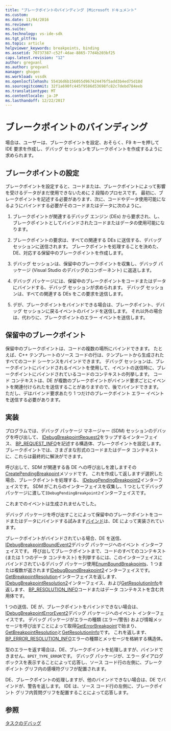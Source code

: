 ```yaml
---
title: "ブレークポイントのバインディング |Microsoft ドキュメント"
ms.custom: 
ms.date: 11/04/2016
ms.reviewer: 
ms.suite: 
ms.technology: vs-ide-sdk
ms.tgt_pltfrm: 
ms.topic: article
helpviewer_keywords: breakpoints, binding
ms.assetid: 70737387-c52f-4dae-8865-77d4b203bf25
caps.latest.revision: "12"
author: gregvanl
ms.author: gregvanl
manager: ghogen
ms.workload: vssdk
ms.openlocfilehash: 55416d6b156055d967424476f5add3b4ed75d18d
ms.sourcegitcommit: 32f1a690fc445f9586d53698fc82c7debd784eeb
ms.translationtype: MT
ms.contentlocale: ja-JP
ms.lasthandoff: 12/22/2017
---
```

# <a name="binding-breakpoints"></a>ブレークポイントのバインディング
場合は、ユーザーは、ブレークポイントを設定、おそらく、F9 キーを押して IDE 要求を作成し、デバッグ セッションをブレークポイントを作成するように求められます。  
  
## <a name="setting-a-breakpoint"></a>ブレークポイントの設定  
 ブレークポイントを設定すると、コードまたは、ブレークポイントによって影響を受けるデータがまだ使用できないために 2 段階のプロセスです。 最初に、ブレークポイントを記述する必要があります、次に、コードやデータ使用可能になるようにバインドする必要がそのコードまたはデータに次のように。  
  
1.  ブレークポイントが関連するデバッグ エンジン (DEs) から要求され、し、ブレークポイントとしてバインドされたコードまたはデータの使用可能になります。  
  
2.  ブレークポイントの要求は、すべての関連する DEs に送信する、デバッグ セッションに送信されます。 ブレークポイントを処理することを決めた、DE、対応する保留中のブレークポイントを作成します。  
  
3.  デバッグ セッションは、保留中のブレークポイントを収集し、デバッグ パッケージ (Visual Studio のデバッグのコンポーネント) に返送します。  
  
4.  デバッグ パッケージには、保留中のブレークポイントをコードまたはデータにバインドする、デバッグ セッションが求められます。 デバッグ セッションは、すべての関連する DEs をこの要求を送信します。  
  
5.  デが、ブレークポイントをバインドできる場合は、ブレークポイント、デバッグ セッションに戻るイベントのバインドを送信します。 それ以外の場合は、代わりに、ブレークポイントのエラー イベントを送信します。  
  
## <a name="pending-breakpoints"></a>保留中のブレークポイント  
 保留中のブレークポイントは、コードの複数の場所にバインドできます。 たとえば、C++ テンプレートのソース コードの行は、テンプレートから生成されたすべてのコード シーケンスをバインドできます。 デバッグ セッションは、ブレークポイントにバインドされるイベントを使用して、イベントの送信時に、ブレークポイントにバインドされているコードのコンテキストの列挙します。 コード コンテキストは、DE が複数のブレークポイントがバインド要求ごとにイベントを関連付けられたを送信することがありますので、後でバインドできます。 ただし、デはバインド要求あたり 1 つだけのブレークポイント エラー イベントを送信する必要があります。  
  
## <a name="implementation"></a>実装  
 プログラムでは、デバッグ パッケージ マネージャー (SDM) セッションのデバッグを呼び出して、 [IDebugBreakpointRequest2](../../extensibility/debugger/reference/idebugbreakpointrequest2.md)をラップするインターフェイス、 [BP_REQUEST_INFO](../../extensibility/debugger/reference/bp-request-info.md)を記述する構造体、ブレークポイントを設定します。 ブレークポイントでは、さまざまな形式のコードまたはデータ コンテキストに、これらは最終的に解決ができます。  
  
 呼び出して、SDM が関連する各 DE への呼び出しを渡しますその[CreatePendingBreakpoint](../../extensibility/debugger/reference/idebugengine2-creatependingbreakpoint.md)メソッドです。 これを作成して返しますデ選択した場合、ブレークポイントを処理する、 [IDebugPendingBreakpoint2](../../extensibility/debugger/reference/idebugpendingbreakpoint2.md)インターフェイスです。 SDM がこれらのインターフェイスを収集し、1 つとしてデバッグ パッケージに渡して`IDebugPendingBreakpoint2`インターフェイスです。  
  
 これまでのイベントは生成されませんでした。  
  
 デバッグ パッケージを呼び出すことによって保留中のブレークポイントをコードまたはデータにバインドする試みます[バインド](../../extensibility/debugger/reference/idebugpendingbreakpoint2-bind.md)は、DE によって実装されています。  
  
 ブレークポイントがバインドされている場合、DE を送信、 [IDebugBreakpointBoundEvent2](../../extensibility/debugger/reference/idebugbreakpointboundevent2.md)デバッグ パッケージへのイベント インターフェイスです。 呼び出してブレークポイントまで、コードのすべてのコンテキスト (または 1 つのデータ コンテキスト) を列挙するには、このインターフェイスにバインドされているデバッグ パッケージ使用[EnumBoundBreakpoints](../../extensibility/debugger/reference/idebugbreakpointboundevent2-enumboundbreakpoints.md)、1 つまたは複数が返されます[IDebugBoundBreakpoint2](../../extensibility/debugger/reference/idebugboundbreakpoint2.md)インターフェイスです。 [GetBreakpointResolution](../../extensibility/debugger/reference/idebugboundbreakpoint2-getbreakpointresolution.md)インターフェイスを返します、 [IDebugBreakpointResolution2](../../extensibility/debugger/reference/idebugbreakpointresolution2.md)インターフェイス、および[GetResolutionInfo](../../extensibility/debugger/reference/idebugbreakpointresolution2-getresolutioninfo.md)を返します、 [BP_RESOLUTION_INFO](../../extensibility/debugger/reference/bp-resolution-info.md)コードまたはデータ コンテキストを含む共用体です。  
  
 1 つの送信、DE が、ブレークポイントをバインドできない場合は、 [IDebugBreakpointErrorEvent2](../../extensibility/debugger/reference/idebugbreakpointerrorevent2.md)デバッグ パッケージへのイベント インターフェイスです。 デバッグ パッケージがエラーの種類 (エラー/警告) および情報メッセージを呼び出すことによって取得[GetErrorBreakpoint](../../extensibility/debugger/reference/idebugbreakpointerrorevent2-geterrorbreakpoint.md)で始まり、 [GetBreakpointResolution](../../extensibility/debugger/reference/idebugerrorbreakpoint2-getbreakpointresolution.md)と[GetResolutionInfo](../../extensibility/debugger/reference/idebugerrorbreakpointresolution2-getresolutioninfo.md)です。 これを返します、 [BP_ERROR_RESOLUTION_INFO](../../extensibility/debugger/reference/bp-error-resolution-info.md)エラーの種類とメッセージを格納する構造体。  
  
 型のエラーを返す場合は、DE、ブレークポイントを処理しますが、バインドできません、`BPET_TYPE_ERROR`です。 デバッグ パッケージが、エラー ダイアログ ボックスを表示することによって応答し、ソース コード行の左側に、ブレークポイント グリフ内の感嘆符グリフが配置されます。  
  
 DE、ブレークポイントの処理しますが、他のバインドできない場合は、DE でバインドが、警告を返します。 IDE は、ソース コード行の左側に、ブレークポイント グリフ内質問グリフを配置することによって応答します。  
  
## <a name="see-also"></a>参照  
 [タスクのデバッグ](../../extensibility/debugger/debugging-tasks.md)